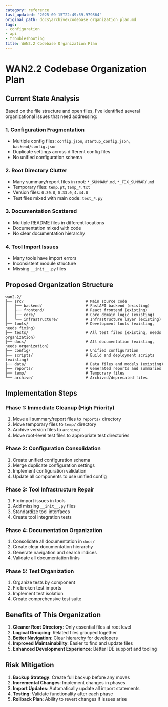 ```yaml
---
category: reference
last_updated: '2025-09-15T22:49:59.979864'
original_path: docs\archive\codebase_organization_plan.md
tags:
- configuration
- api
- troubleshooting
title: WAN2.2 Codebase Organization Plan
---
```


# WAN2.2 Codebase Organization Plan

## Current State Analysis

Based on the file structure and open files, I've identified several organizational issues that need addressing:

### 1. Configuration Fragmentation

- Multiple config files: `config.json`, `startup_config.json`, `backend/config.json`
- Duplicate settings across different config files
- No unified configuration schema

### 2. Root Directory Clutter

- Many summary/report files in root: `*_SUMMARY.md`, `*_FIX_SUMMARY.md`
- Temporary files: `temp.pt`, `temp_*.txt`
- Version files: `0.30.0`, `0.33.0`, `4.44.0`
- Test files mixed with main code: `test_*.py`

### 3. Documentation Scattered

- Multiple README files in different locations
- Documentation mixed with code
- No clear documentation hierarchy

### 4. Tool Import Issues

- Many tools have import errors
- Inconsistent module structure
- Missing `__init__.py` files

## Proposed Organization Structure

```
wan2.2/
├── src/                           # Main source code
│   ├── backend/                   # FastAPI backend (existing)
│   ├── frontend/                  # React frontend (existing)
│   ├── core/                      # Core domain logic (existing)
│   └── infrastructure/            # Infrastructure layer (existing)
├── tools/                         # Development tools (existing, needs fixing)
├── tests/                         # All test files (existing, needs organization)
├── docs/                          # All documentation (existing, needs organization)
├── config/                        # Unified configuration
├── scripts/                       # Build and deployment scripts (existing)
├── data/                          # Data files and models (existing)
├── reports/                       # Generated reports and summaries
├── temp/                          # Temporary files
└── archive/                       # Archived/deprecated files
```

## Implementation Steps

### Phase 1: Immediate Cleanup (High Priority)

1. Move all summary/report files to `reports/` directory
2. Move temporary files to `temp/` directory
3. Archive version files to `archive/`
4. Move root-level test files to appropriate test directories

### Phase 2: Configuration Consolidation

1. Create unified configuration schema
2. Merge duplicate configuration settings
3. Implement configuration validation
4. Update all components to use unified config

### Phase 3: Tool Infrastructure Repair

1. Fix import issues in tools
2. Add missing `__init__.py` files
3. Standardize tool interfaces
4. Create tool integration tests

### Phase 4: Documentation Organization

1. Consolidate all documentation in `docs/`
2. Create clear documentation hierarchy
3. Generate navigation and search indices
4. Validate all documentation links

### Phase 5: Test Organization

1. Organize tests by component
2. Fix broken test imports
3. Implement test isolation
4. Create comprehensive test suite

## Benefits of This Organization

1. **Cleaner Root Directory**: Only essential files at root level
2. **Logical Grouping**: Related files grouped together
3. **Better Navigation**: Clear hierarchy for developers
4. **Improved Maintainability**: Easier to find and update files
5. **Enhanced Development Experience**: Better IDE support and tooling

## Risk Mitigation

1. **Backup Strategy**: Create full backup before any moves
2. **Incremental Changes**: Implement changes in phases
3. **Import Updates**: Automatically update all import statements
4. **Testing**: Validate functionality after each phase
5. **Rollback Plan**: Ability to revert changes if issues arise

